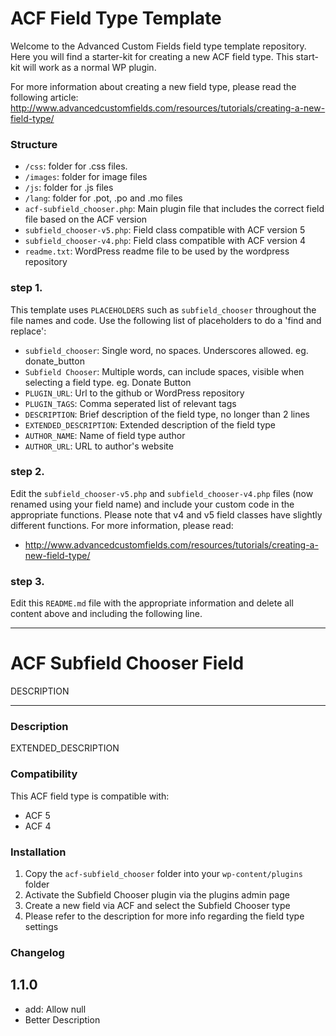 # ACF Field Type Template

Welcome to the Advanced Custom Fields field type template repository.
Here you will find a starter-kit for creating a new ACF field type. This start-kit will work as a normal WP plugin.

For more information about creating a new field type, please read the following article:
http://www.advancedcustomfields.com/resources/tutorials/creating-a-new-field-type/

### Structure

* `/css`:  folder for .css files.
* `/images`: folder for image files
* `/js`: folder for .js files
* `/lang`: folder for .pot, .po and .mo files
* `acf-subfield_chooser.php`: Main plugin file that includes the correct field file based on the ACF version
* `subfield_chooser-v5.php`: Field class compatible with ACF version 5 
* `subfield_chooser-v4.php`: Field class compatible with ACF version 4
* `readme.txt`: WordPress readme file to be used by the wordpress repository

### step 1.

This template uses `PLACEHOLDERS` such as `subfield_chooser` throughout the file names and code. Use the following list of placeholders to do a 'find and replace':

* `subfield_chooser`: Single word, no spaces. Underscores allowed. eg. donate_button
* `Subfield Chooser`: Multiple words, can include spaces, visible when selecting a field type. eg. Donate Button
* `PLUGIN_URL`: Url to the github or WordPress repository
* `PLUGIN_TAGS`: Comma seperated list of relevant tags
* `DESCRIPTION`: Brief description of the field type, no longer than 2 lines
* `EXTENDED_DESCRIPTION`: Extended description of the field type
* `AUTHOR_NAME`: Name of field type author
* `AUTHOR_URL`: URL to author's website

### step 2.

Edit the `subfield_chooser-v5.php` and `subfield_chooser-v4.php` files (now renamed using your field name) and include your custom code in the appropriate functions. 
Please note that v4 and v5 field classes have slightly different functions. For more information, please read:
* http://www.advancedcustomfields.com/resources/tutorials/creating-a-new-field-type/

### step 3.

Edit this `README.md` file with the appropriate information and delete all content above and including the following line.

-----------------------

# ACF Subfield Chooser Field

DESCRIPTION

-----------------------

### Description

EXTENDED_DESCRIPTION

### Compatibility

This ACF field type is compatible with:
* ACF 5
* ACF 4

### Installation

1. Copy the `acf-subfield_chooser` folder into your `wp-content/plugins` folder
2. Activate the Subfield Chooser plugin via the plugins admin page
3. Create a new field via ACF and select the Subfield Chooser type
4. Please refer to the description for more info regarding the field type settings

### Changelog

## 1.1.0
* add: Allow null
* Better Description